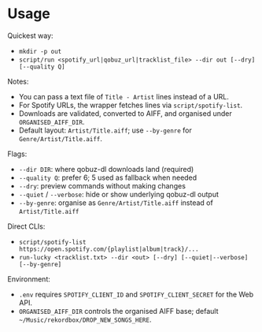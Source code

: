 # Usage

Quickest way:

- `mkdir -p out`
- `script/run <spotify_url|qobuz_url|tracklist_file> --dir out [--dry] [--quality Q]`

Notes:

- You can pass a text file of `Title - Artist` lines instead of a URL.
- For Spotify URLs, the wrapper fetches lines via `script/spotify-list`.
- Downloads are validated, converted to AIFF, and organised under `ORGANISED_AIFF_DIR`.
- Default layout: `Artist/Title.aiff`; use `--by-genre` for `Genre/Artist/Title.aiff`.

Flags:

- `--dir DIR`: where qobuz-dl downloads land (required)
- `--quality Q`: prefer 6; 5 used as fallback when needed
- `--dry`: preview commands without making changes
- `--quiet` / `--verbose`: hide or show underlying qobuz-dl output
- `--by-genre`: organise as `Genre/Artist/Title.aiff` instead of `Artist/Title.aiff`

Direct CLIs:

- `script/spotify-list https://open.spotify.com/{playlist|album|track}/...`
- `run-lucky <tracklist.txt> --dir <out> [--dry] [--quiet|--verbose] [--by-genre]`

Environment:

- `.env` requires `SPOTIFY_CLIENT_ID` and `SPOTIFY_CLIENT_SECRET` for the Web API.
- `ORGANISED_AIFF_DIR` controls the organised AIFF base; default `~/Music/rekordbox/DROP_NEW_SONGS_HERE`.
